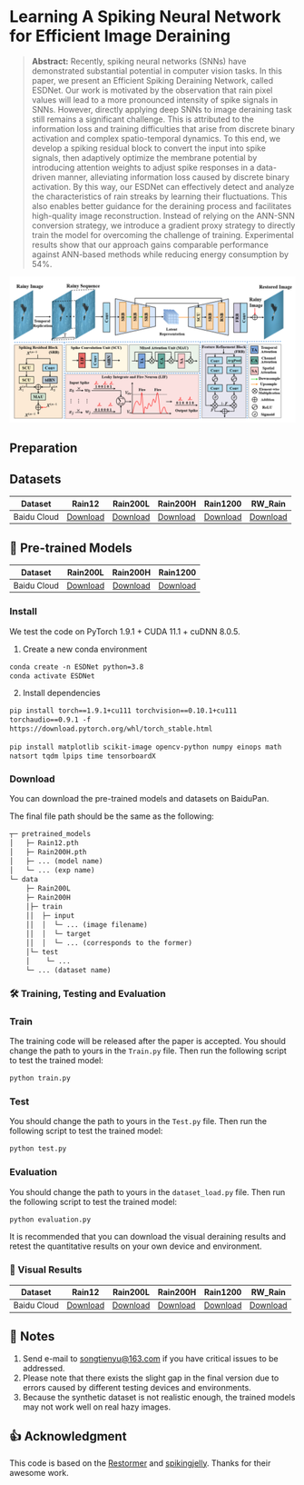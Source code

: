 # Learning A Spiking Neural Network for Efficient Image Deraining
<!---
[![GoogleDrive](https://img.shields.io/badge/Data-GoogleDrive-brightgreen)](https://drive.google.com/drive/folders/1KRR_L276nviPT9JFPL9zfBiZVKJO6dM1?usp=drive_link)
[![BaiduPan](https://img.shields.io/badge/Data-BaiduPan-brightgreen)](https://pan.baidu.com/s/1TlgoslD-hIzySDL8l6gekw?pwd=pu2t)
--->

> **Abstract:** 
Recently, spiking neural networks (SNNs) have demonstrated substantial potential in computer vision tasks.
In this paper, we present an Efficient Spiking Deraining Network, called ESDNet.
Our work is motivated by the observation that rain pixel values will lead to a more pronounced intensity of spike signals in SNNs. However, directly applying deep SNNs to image deraining task still remains a significant challenge.
This is attributed to the information loss and training difficulties that arise from discrete binary activation and complex spatio-temporal dynamics.
To this end, we develop a spiking residual block to convert the input into spike signals, then adaptively optimize the membrane potential by introducing attention weights to adjust spike responses in a data-driven manner, alleviating information loss caused by discrete binary activation.
By this way, our ESDNet can effectively detect and analyze the characteristics of rain streaks by learning their fluctuations. This also enables better guidance for the deraining process and facilitates high-quality image reconstruction.
Instead of relying on the ANN-SNN conversion strategy, we introduce a gradient proxy strategy to directly train the model for overcoming the challenge of training. 
Experimental results show that our approach gains comparable performance against ANN-based methods while reducing energy consumption by 54\%. 

![ESDNet](arch.png)

<!---
## News

- **July 4, 2023:** Paper submitted. 
- **Sep 13, 2023:** The basic version is released, including codes, pre-trained models on the Sate 1k dataset, and the used dataset.
- **Sep 14, 2023:** RICE dataset updated.
  ** Sep 15, 2023:** The [visual results on Sate 1K](https://pan.baidu.com/s/1dToHnHI9GVaHQ3-I6OIbpA?pwd=rs1k) and [real-world dataset RSSD300](https://pan.baidu.com/s/1OZUWj8eo6EmP5Rh8DE1mrA?pwd=8ad5) are updated.-->


## Preparation

## Datasets
<table>
<thead>
  <tr>
    <th>Dataset</th>
    <th>Rain12</th>
    <th>Rain200L</th>
    <th>Rain200H</th>
    <th>Rain1200</th>
    <th>RW_Rain</th>
  </tr>
</thead>
<tbody>
  <tr>
    <td>Baidu Cloud</td>
    <td> <a href="https://pan.baidu.com/s/1mrXshB3Y0qO205aRR_lZaw?pwd=9ojl 提取码：9ojl">Download</a> </td>
    <td align="center"> <a href="https://pan.baidu.com/s/1wzvNW7UgLsSZbLd_lFfpyA?pwd=s6v0 提取码：s6v0 ">Download</a> </td>
    <td> <a href="https://pan.baidu.com/s/1pPF4CL7rvKRVvkVkJ0C8RA?pwd=k2iv 提取码：k2iv">Download</a> </td>
    <td> <a href="https://pan.baidu.com/s/1RlzbJa8XtCBUHXrJfxqiIQ?pwd=ajnz 提取码：ajnz">Download</a> </td>
    <td> <a href="https://pan.baidu.com/s/1GM85dkgxf8CyuwlhOV4e8Q?pwd=23vf 提取码：23vf">Download</a> </td>
  </tr>
</tbody>
</table>

## 🤖 Pre-trained Models
<table>
<thead>
  <tr>
    <th>Dataset</th>
    <th>Rain200L</th>
    <th>Rain200H</th>
    <th>Rain1200</th>
  </tr>
</thead>
<tbody>
  <tr>
    <td>Baidu Cloud</td>
    <td> <a href="https://pan.baidu.com/s/1Fzl0aHfGo2DoQdeJN7zIZQ?pwd=swq2 提取码：swq2">Download</a> </td>
    <td align="center"> <a href="https://pan.baidu.com/s/1Gp7bN2IU74EOSuIOr-duGg?pwd=4w57 提取码：4w57">Download</a> </td>
    <td > <a href="https://pan.baidu.com/s/1s6IybtRMsPF0dhEt2Z0sRQ?pwd=9d03 提取码：9d03">Download</a> </td>
  </tr>
</tbody>
</table>

### Install

We test the code on PyTorch 1.9.1 + CUDA 11.1 + cuDNN 8.0.5.

1. Create a new conda environment
```
conda create -n ESDNet python=3.8
conda activate ESDNet 
```

2. Install dependencies
```
pip install torch==1.9.1+cu111 torchvision==0.10.1+cu111 torchaudio==0.9.1 -f https://download.pytorch.org/whl/torch_stable.html

pip install matplotlib scikit-image opencv-python numpy einops math natsort tqdm lpips time tensorboardX
```

### Download

You can download the pre-trained models and datasets on BaiduPan.

The final file path should be the same as the following:

```
┬─ pretrained_models
│   ├─ Rain12.pth
│   ├─ Rain200H.pth
│   ├─ ... (model name)
│   └─ ... (exp name)
└─ data
    ├─ Rain200L
    ├─ Rain200H
    │├─ train
    ││  ├─ input
    ││  │  └─ ... (image filename)
    ││  │  └─ target
    ││  │  └─ ... (corresponds to the former)
    │└─ test
    │    └─ ...
    └─ ... (dataset name)

```
### 🛠️ Training, Testing and Evaluation

### Train
The training code will be released after the paper is accepted.
You should change the path to yours in the `Train.py` file.  Then run the following script to test the trained model:

```sh
python train.py
```

### Test
You should change the path to yours in the `Test.py` file.  Then run the following script to test the trained model:

```sh
python test.py
```


### Evaluation
You should change the path to yours in the `dataset_load.py` file.  Then run the following script to test the trained model:

```sh
python evaluation.py
```
It is recommended that you can download the visual deraining results and retest the quantitative results on your own device and environment.


### 🚀 Visual Results

<table>
<thead>
  <tr>
    <th>Dataset</th>
    <th>Rain12</th>
    <th>Rain200L</th>
    <th>Rain200H</th>
    <th>Rain1200</th>
    <th>RW_Rain</th>
  </tr>
</thead>
<tbody>
  <tr>
    <td>Baidu Cloud</td>
    <td> <a href="https://pan.baidu.com/s/1ch1H426nQGhRzHZDnF0NAA?pwd=khah 提取码：khah">Download</a> </td>
    <td align="center"> <a href="https://pan.baidu.com/s/12zgi3x8YY_ZPfI6sfGgMRQ?pwd=l5rn 提取码：l5rn">Download</a> </td>
    <td> <a href="https://pan.baidu.com/s/19TkwD-XzDAIp46145wmzpw?pwd=5uw9 提取码：5uw9">Download</a> </td>
    <td> <a href="https://pan.baidu.com/s/1xT7pMxESXcMnNL72ihbiuw?pwd=v9xc 提取码：v9xc">Download</a> </td>
    <td> <a href="https://pan.baidu.com/s/1rerYW9VbEweyaVvQpO7NAA?pwd=dt70 提取码：dt70">Download</a> </td>
  </tr>
</tbody>
</table>


## 🚨 Notes

1. Send e-mail to songtienyu@163.com if you have critical issues to be addressed.
2. Please note that there exists the slight gap in the final version due to errors caused by different testing devices and environments. 
3. Because the synthetic dataset is not realistic enough, the trained models may not work well on real hazy images.


## 👍 Acknowledgment

This code is based on the [Restormer](https://github.com/swz30/Restormer) and [spikingjelly](https://github.com/fangwei123456/spikingjelly). Thanks for their awesome work.
